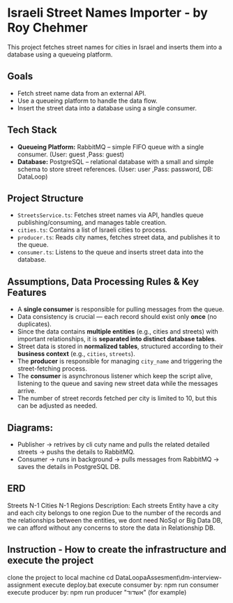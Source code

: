 # Israeli Street Names Importer - by Roy Chehmer
This project fetches street names for cities in Israel and inserts them into a database using a queueing platform.

## Goals
- Fetch street name data from an external API.
- Use a queueing platform to handle the data flow.
- Insert the street data into a database using a single consumer.

## Tech Stack
- **Queueing Platform:** RabbitMQ – simple FIFO queue with a single consumer. (User: guest ,Pass: guest)
- **Database:** PostgreSQL – relational database with a small and simple schema to store street references. (User: user ,Pass: password, DB: DataLoop)

## Project Structure
- `StreetsService.ts`: Fetches street names via API, handles queue publishing/consuming, and manages table creation.
- `cities.ts`: Contains a list of Israeli cities to process.
- `producer.ts`: Reads city names, fetches street data, and publishes it to the queue.
- `consumer.ts`: Listens to the queue and inserts street data into the database.

## Assumptions, Data Processing Rules & Key Features
- A **single consumer** is responsible for pulling messages from the queue.
- Data consistency is crucial — each record should exist only **once** (no duplicates).
- Since the data contains **multiple entities** (e.g., cities and streets) with important relationships, it is **separated into distinct database tables**.
- Street data is stored in **normalized tables**, structured according to their **business context** (e.g., `cities`, `streets`).
- The **producer** is responsible for managing `city_name` and triggering the street-fetching process.
- The **consumer** is asynchronous listener which keep the script alive, listening to the queue and saving new street data while the messages arrive.
- The number of street records fetched per city is limited to 10, but this can be adjusted as needed.

## Diagrams: 
- Publisher -> retrives by cli cuty name and pulls the related detailed streets -> pushs the details to RabbitMQ.
- Consumer -> runs in background -> pulls messages from RabbitMQ -> saves the details in PostgreSQL DB.

## ERD 
Streets N-1 Cities N-1 Regions
Description: Each streets Entity have a city and each city belongs to one region
Due to the number of the records and the relationships between the entities, we dont need NoSql or Big Data DB, we can afford without any concerns to store the data in Relationship DB.

## Instruction - How to create the infrastructure and execute the project
clone the project to local machine
cd DataLoopaAssesment\dm-interview-assignment
execute deploy.bat
execute consumer by: npm run consumer 
execute producer by: npm run producer "אשדוד" (for example)


